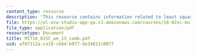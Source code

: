 ```yaml
---
content_type: resource
description: 'This resource contains information related to least squares interpolation. '
file: https://ol-ocw-studio-app-qa.s3.amazonaws.com/courses/18-02sc-multivariable-calculus-fall-2010/af07112aca18cb84b977de34011c0077_MIT18_02SC_we_13_comb.pdf
file_type: application/pdf
resourcetype: Document
title: MIT18_02SC_we_13_comb.pdf
uid: af07112a-ca18-cb84-b977-de34011c0077
---
```

